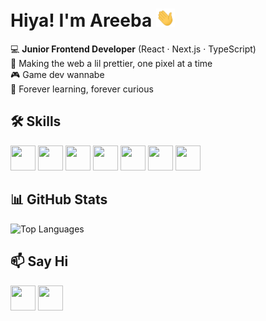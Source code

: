 # Hiya! I'm Areeba  <img src="https://raw.githubusercontent.com/ABSphreak/ABSphreak/master/gifs/Hi.gif" width="30px">

💻 **Junior Frontend Developer** (React · Next.js · TypeScript)  
🎨 Making the web a lil prettier, one pixel at a time  
🎮 Game dev wannabe  
🌱 Forever learning, forever curious  
## 🛠️ Skills  

<p align="left">
  <!-- JavaScript -->
  <img src="https://cdn.jsdelivr.net/gh/devicons/devicon/icons/javascript/javascript-original.svg" width="40" height="40"/>
  
  <!-- TypeScript -->
  <img src="https://cdn.jsdelivr.net/gh/devicons/devicon/icons/typescript/typescript-original.svg" width="40" height="40"/>
  
  <!-- React -->
  <img src="https://cdn.jsdelivr.net/gh/devicons/devicon/icons/react/react-original.svg" width="40" height="40"/>
  
<!-- Next.js -->
<img src="https://cdn.jsdelivr.net/gh/devicons/devicon/icons/nextjs/nextjs-original.svg" width="40" height="40"/>

  
  <!-- Redux -->
  <img src="https://cdn.jsdelivr.net/gh/devicons/devicon/icons/redux/redux-original.svg" width="40" height="40"/>
  
  <!-- Node.js -->
  <img src="https://cdn.jsdelivr.net/gh/devicons/devicon/icons/nodejs/nodejs-original.svg" width="40" height="40"/>
  
  <!-- Express (white wordmark for dark mode) -->
  <img src="https://cdn.jsdelivr.net/gh/devicons/devicon/icons/express/express-original-wordmark.svg" width="40" height="40"/>
</p>

## 📊 GitHub Stats  

<p align="left">
  <img 
    src="https://github-readme-stats.vercel.app/api/top-langs/?username=areebaka&layout=compact&theme=radical" 
    alt="Top Languages" 
    height="180"
  />
</p>

## 📫 Say Hi  

[<img src="https://www.svgrepo.com/show/303161/gmail-icon-logo.svg" width="40" height="40">](mailto:areebaasad07@gmail.com)
[<img src="https://cdn.jsdelivr.net/gh/devicons/devicon/icons/linkedin/linkedin-original.svg" width="40" height="40">](https://www.linkedin.com/in/areeba-asad-085446225/)


